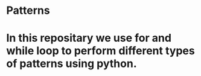 # Patterns
# In this repositary we use for and while loop to perform different types of patterns using python.
